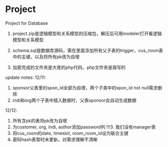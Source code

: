 # Project
Project for Database

1. project.zip是逻辑模型和关系模型的压缩包，解压后可用modeler打开看逻辑模型和关系模型

2. schema.sql是数据库源码，需在里面添加所有父子表的trigger，cus_room表中的主键，以及将所有pk改为自增

3. 加密完成的文件夹是大佬的php代码，php文件夹是我写的

update notes:
12/11: 
1. sponsor父表里的spon_id全部为自增，两个子类中的spon_id not null需求删除
2. indi和org两个子表中插入数据时，父表sponsor会自动生成数据

12/12:
1. 所有含pk的表将pk改为自增
2. 为customer, org, indi, author添加password列
!!!3. 我们没有manager表
4. 将cus_room的date, timeslot, room_room_id设为联合主键
5. 密码hash表暂时未更新。对需求理解不清晰